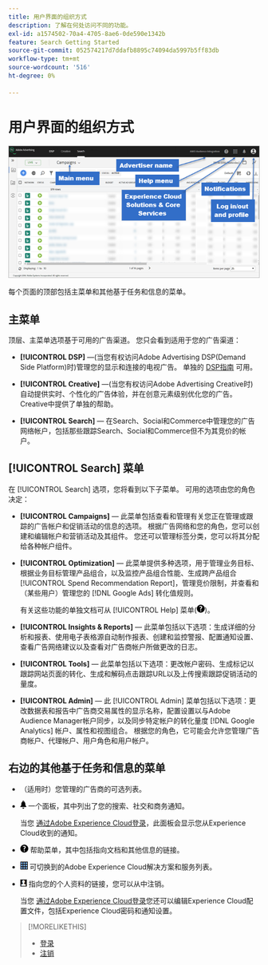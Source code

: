 ```yaml
---
title: 用户界面的组织方式
description: 了解在何处访问不同的功能。
exl-id: a1574502-70a4-4705-8ae6-0de590e1342b
feature: Search Getting Started
source-git-commit: 052574217d7ddafb8895c74094da5997b5ff83db
workflow-type: tm+mt
source-wordcount: '516'
ht-degree: 0%

---
```


# 用户界面的组织方式

![用户界面](/help/search-social-commerce/assets/ui.png "用户界面")

每个页面的顶部包括主菜单和其他基于任务和信息的菜单。

## 主菜单

顶层、主菜单选项基于可用的广告渠道。 您只会看到适用于您的广告渠道：

* **[!UICONTROL DSP]** —(当您有权访问Adobe Advertising DSP(Demand Side Platform)时)管理您的显示和连接的电视广告。 单独的 [DSP指南](https://experienceleague.adobe.com/docs/advertising/dsp/home.html) 可用。

* **[!UICONTROL Creative]** —(当您有权访问Adobe Advertising Creative时)自动提供实时、个性化的广告体验，并在创意元素级别优化您的广告。 Creative中提供了单独的帮助。

* **[!UICONTROL Search]**  — 在Search、Social和Commerce中管理您的广告网络帐户，包括那些跟踪Search、Social和Commerce但不为其竞价的帐户。

## [!UICONTROL Search] 菜单

在 [!UICONTROL Search] 选项，您将看到以下子菜单。 可用的选项由您的角色决定：

* **[!UICONTROL Campaigns]**  — 此菜单包括查看和管理有关您正在管理或跟踪的广告帐户和促销活动的信息的选项。 根据广告网络和您的角色，您可以创建和编辑帐户和营销活动及其组件。 您还可以管理标签分类，您可以将其分配给各种帐户组件。

* **[!UICONTROL Optimization]**  — 此菜单提供多种选项，用于管理业务目标、根据业务目标管理产品组合，以及监控产品组合性能、生成跨产品组合 [!UICONTROL Spend Recommendation Report]，管理竞价限制，并查看和（某些用户）管理您的 [!DNL Google Ads] 转化值规则。

  有关这些功能的单独文档可从 [!UICONTROL Help] 菜单(![帮助菜单](/help/search-social-commerce/assets/help-main-menu.png "帮助菜单"))。

* **[!UICONTROL Insights & Reports]**  — 此菜单包括以下选项：生成详细的分析和报表、使用电子表格源自动制作报表、创建和监控警报、配置通知设置、查看广告网络建议以及查看对广告商帐户所做更改的日志。

* **[!UICONTROL Tools]**  — 此菜单包括以下选项：更改帐户密码、生成标记以跟踪网站页面的转化、生成和解码点击跟踪URL以及上传搜索跟踪促销活动的量度。

* **[!UICONTROL Admin]**  — 此 [!UICONTROL Admin] 菜单包括以下选项：更改数据表和报告中广告商交易属性的显示名称，配置设置以与Adobe Audience Manager帐户同步，以及同步特定帐户的转化量度 [!DNL Google Analytics] 帐户、属性和视图组合。 根据您的角色，它可能会允许您管理广告商帐户、代理帐户、用户角色和用户帐户。

## 右边的其他基于任务和信息的菜单

* （适用时）您管理的广告商的可选列表。

* ![警报通知](/help/search-social-commerce/assets/notifications-panel.png "警报通知") 一个面板，其中列出了您的搜索、社交和商务通知。

  当您 [通过Adobe Experience Cloud登录](log-in.md)，此面板会显示您从Experience Cloud收到的通知。

* ![帮助菜单](/help/search-social-commerce/assets/help-main-menu.png "帮助菜单") 帮助菜单，其中包括指向文档和其他信息的链接。

* ![解决方案切换器](/help/search-social-commerce/assets/menu-icon.png "解决方案切换器") 可切换到的Adobe Experience Cloud解决方案和服务列表。

* ![用户配置文件](/help/search-social-commerce/assets/user-profile.png "用户配置文件") 指向您的个人资料的链接，您可以从中注销。

  当您 [通过Adobe Experience Cloud登录](log-in.md)您还可以编辑Experience Cloud配置文件，包括Experience Cloud密码和通知设置。

>[!MORELIKETHIS]
>
>* [登录](log-in.md)
>* [注销](log-out.md)

